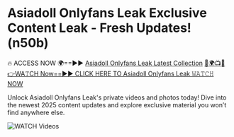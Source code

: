 # Asiadoll Onlyfans Leak Exclusive Content Leak - Fresh Updates! (n50b)

🔥 ACCESS NOW 🌍==►► <a href="https://tinyurl.com/3fjeunct" rel="nofollow">Asiadoll Onlyfans Leak Latest Collection</a></h3>
[🔴🌍📺📱👉WA𝚃CH Now==►► CLICK HERE TO Asiadoll Onlyfans Leak 𝚆𝙰𝚃𝙲𝙷 NOW](https://tinyurl.com/3fjeunct)

Unlock Asiadoll Onlyfans Leak's private videos and photos today! Dive into the newest 2025 content updates and explore exclusive material you won’t find anywhere else.


<a href="https://tinyurl.com/3fjeunct" rel="nofollow" data-target="animated-image.originalLink"><img src="https://camo.githubusercontent.com/8a4f000d20f83aca3bf7ec5f350d767afa0574a8a352519fd8cfa583a6f93a33/68747470733a2f2f692e696d6775722e636f6d2f644a486b345a712e676966" alt="WATCH Videos" data-canonical-src="https://i.imgur.com/dJHk4Zq.gif" style="max-width: 100%; display: inline-block;" data-target="animated-image.originalImage"></a>
